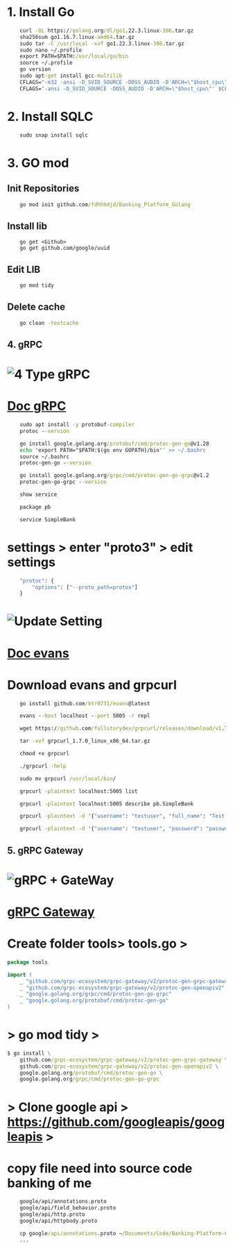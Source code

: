 # 1. Install Go

```cmd
    curl -OL https://golang.org/dl/go1.22.3.linux-386.tar.gz
    sha256sum go1.16.7.linux-amd64.tar.gz
    sudo tar -C /usr/local -xvf go1.22.3.linux-386.tar.gz
    sudo nano ~/.profile
    export PATH=$PATH:/usr/local/go/bin
    source ~/.profile
    go version
    sudo apt-get install gcc-multilib
    CFLAGS="-m32 -ansi -D_SVID_SOURCE -DOSS_AUDIO -D'ARCH=\"$host_cpu\"' $CFLAGS"
    CFLAGS="-ansi -D_SVID_SOURCE -DOSS_AUDIO -D'ARCH=\"$host_cpu\"' $CFLAGS"
```

# 2. Install SQLC

```cmd
    sudo snap install sqlc
```

# 3. GO mod

## Init Repositories

```cmd
    go mod init github.com/fdhhhdjd/Banking_Platform_Golang
```

## Install lib

```cmds
    go get <Github>
    go get github.com/google/uuid
```

## Edit LIB

```cmd
    go mod tidy
```

## Delete cache

```cmd
    go clean -testcache
```

## 4. gRPC

# ![ 4 Type gRPC](./assets/gRPC.png)

# [Doc gRPC](https://grpc.io/docs/languages/go/quickstart/)

```cmd
    sudo apt install -y protobuf-compiler
    protoc --version
```

```cmd
    go install google.golang.org/protobuf/cmd/protoc-gen-go@v1.28
    echo 'export PATH="$PATH:$(go env GOPATH)/bin"' >> ~/.bashrc
    source ~/.bashrc
    protoc-gen-go --version
```

```cmd
    go install google.golang.org/grpc/cmd/protoc-gen-go-grpc@v1.2
    protoc-gen-go-grpc --version
```

```cmd
    show service

    package pb

    service SimpleBank
```

# settings > enter "proto3" > edit settings

```cmd
    "protoc": {
        "options": ["--proto_path=protos"]
    }
```

# ![Update Setting](./assets/setting-gRPC.png)

# [Doc evans](https://github.com/ktr0731/evans)

# Download evans and grpcurl

```cmd
    go install github.com/ktr0731/evans@latest
```

```cmd
    evans --host localhost --port 5005 -r repl
```

```cmd
    wget https://github.com/fullstorydev/grpcurl/releases/download/v1.7.0/grpcurl_1.7.0_linux_x86_64.tar.gz

    tar -xvf grpcurl_1.7.0_linux_x86_64.tar.gz

    chmod +x grpcurl

    ./grpcurl -help

    sudo mv grpcurl /usr/local/bin/
```

```cmd
    grpcurl -plaintext localhost:5005 list

    grpcurl -plaintext localhost:5005 describe pb.SimpleBank

    grpcurl -plaintext -d '{"username": "testuser", "full_name": "Test User", "email": "test@example.com", "password": "password"}' localhost:5005 pb.SimpleBank/CreateUser

    grpcurl -plaintext -d '{"username": "testuser", "password": "password"}' localhost:5005 pb.SimpleBank/LoginUser

```

## 5. gRPC Gateway

# ![gRPC + GateWay](./assets/gateway-gRPC.png)

# [gRPC Gateway](https://github.com/grpc-ecosystem/grpc-gateway)

# Create folder tools> tools.go >

```go
package tools

import (
    _ "github.com/grpc-ecosystem/grpc-gateway/v2/protoc-gen-grpc-gateway"
    _ "github.com/grpc-ecosystem/grpc-gateway/v2/protoc-gen-openapiv2"
    _ "google.golang.org/grpc/cmd/protoc-gen-go-grpc"
    _ "google.golang.org/protobuf/cmd/protoc-gen-go"
)
```

# > go mod tidy >

```cmd
$ go install \
    github.com/grpc-ecosystem/grpc-gateway/v2/protoc-gen-grpc-gateway \
    github.com/grpc-ecosystem/grpc-gateway/v2/protoc-gen-openapiv2 \
    google.golang.org/protobuf/cmd/protoc-gen-go \
    google.golang.org/grpc/cmd/protoc-gen-go-grpc
```

# > Clone google api > https://github.com/googleapis/googleapis >

# copy file need into source code banking of me

```cmd
    google/api/annotations.proto
    google/api/field_behavior.proto
    google/api/http.proto
    google/api/httpbody.proto
```

```cmd
    cp google/api/annotations.proto ~/Documents/Code/Banking-Platform-Golang/proto/google/api/
    ...
```
